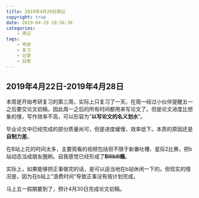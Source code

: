 ```yaml
---
title: 2019年4月29日周记
copyright: true
date: 2019-04-29 19:56:39
categories:
    - 周记
tags:
    - 考研
    - 复习
    - 记录
    - 日常
---
```


## 2019年4月22日-2019年4月28日

本周是开始考研复习的第三周，实际上只复习了一天。在周一经过小伙伴提醒五一之后要交论文初稿，因此周一之后的所有时间都用来写论文了。但是论文进度比想象的慢，写作效率不高，可以形容为”**以写论文的名义划水**“。

<!-- more -->

毕业论文中已经完成的部分质量尚可，但是进度缓慢，效率低下。本质的原因还是**自制力差**。

在B站上花的时间太多，主要观看的视频包括但不限于新番吐槽、星际2比赛，把b站动态当成朋友圈刷。自我感觉已经形成了**Bilibili瘾**。

实际上，如果能够把正事做完的话，是可以适当地在b站休闲一下的。但现实的情况是，因为在b站上”浪费时间“导致正事没有按计划完成。

马上五一假期要到了，预计4月30日完成论文初稿。

